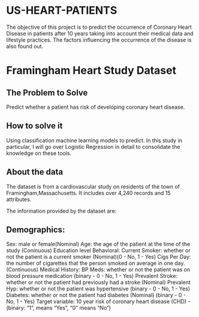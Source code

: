 # US-HEART-PATIENTS
The objective of this project is to predict the occurrence of Coronary Heart Disease in patients after 10 years taking into account their medical data and lifestyle practices. The factors influencing the occurrence of the disease is also found out.

# Framingham Heart Study Dataset

## The Problem to Solve
Predict whether a patient has risk of developing coronary heart disease.

## How to solve it
Using classification machine learning models to predict. In this study in particular, I will go over Logistic Regression in detail to consolidate the knowledge on these tools.

## About the data
The dataset is from a cardiovascular study on residents of the town of Framingham,Massachusetts. It includes over 4,240 records and 15 attributes.

The information provided by the dataset are:

## Demographics:
Sex: male or female(Nominal)
Age: the age of the patient at the time of the study (Coninuous)
Education level
Behavioral:
Current Smoker: whether or not the patient is a current smoker (Nominal)(0 - No, 1 - Yes)
Cigs Per Day: the number of cigarettes that the person smoked on average in one day. (Continuous)
Medical History:
BP Meds: whether or not the patient was on blood pressure medication (binary - 0 - No, 1 - Yes)
Prevalent Stroke: whether or not the patient had previously had a stroke (Nominal)
Prevalent Hyp: whether or not the patient was hypertensive (binary - 0 - No, 1 - Yes)
Diabetes: whether or not the patient had diabetes (Nominal) (binary - 0 - No, 1 - Yes)
Target variable:
10 year risk of coronary heart disease (CHD) - (binary: “1”, means “Yes”, “0” means “No”)
